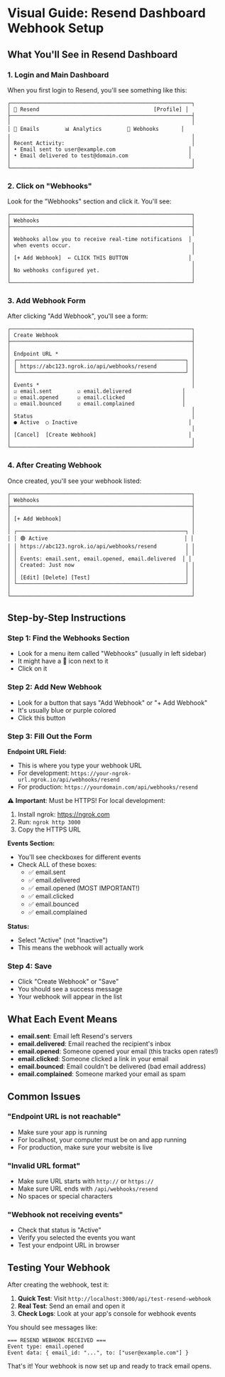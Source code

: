 # Visual Guide: Resend Dashboard Webhook Setup

## What You'll See in Resend Dashboard

### 1. Login and Main Dashboard
When you first login to Resend, you'll see something like this:

```
┌─────────────────────────────────────────────────────────┐
│ 🔄 Resend                                    [Profile] │
├─────────────────────────────────────────────────────────┤
│                                                         │
│ 📧 Emails        📊 Analytics        🔗 Webhooks       │
│                                                         │
│ Recent Activity:                                        │
│ • Email sent to user@example.com                       │
│ • Email delivered to test@domain.com                   │
│                                                         │
└─────────────────────────────────────────────────────────┘
```

### 2. Click on "Webhooks"
Look for the "Webhooks" section and click it. You'll see:

```
┌─────────────────────────────────────────────────────────┐
│ Webhooks                                                │
├─────────────────────────────────────────────────────────┤
│                                                         │
│ Webhooks allow you to receive real-time notifications  │
│ when events occur.                                      │
│                                                         │
│ [+ Add Webhook]  ← CLICK THIS BUTTON                   │
│                                                         │
│ No webhooks configured yet.                             │
│                                                         │
└─────────────────────────────────────────────────────────┘
```

### 3. Add Webhook Form
After clicking "Add Webhook", you'll see a form:

```
┌─────────────────────────────────────────────────────────┐
│ Create Webhook                                          │
├─────────────────────────────────────────────────────────┤
│                                                         │
│ Endpoint URL *                                          │
│ ┌─────────────────────────────────────────────────────┐ │
│ │ https://abc123.ngrok.io/api/webhooks/resend         │ │
│ └─────────────────────────────────────────────────────┘ │
│                                                         │
│ Events *                                                │
│ ☑️ email.sent        ☑️ email.delivered                │
│ ☑️ email.opened      ☑️ email.clicked                  │
│ ☑️ email.bounced     ☑️ email.complained               │
│                                                         │
│ Status                                                  │
│ ● Active  ○ Inactive                                   │
│                                                         │
│ [Cancel]  [Create Webhook]                             │
│                                                         │
└─────────────────────────────────────────────────────────┘
```

### 4. After Creating Webhook
Once created, you'll see your webhook listed:

```
┌─────────────────────────────────────────────────────────┐
│ Webhooks                                                │
├─────────────────────────────────────────────────────────┤
│                                                         │
│ [+ Add Webhook]                                         │
│                                                         │
│ ┌─────────────────────────────────────────────────────┐ │
│ │ 🟢 Active                                           │ │
│ │ https://abc123.ngrok.io/api/webhooks/resend         │ │
│ │                                                     │ │
│ │ Events: email.sent, email.opened, email.delivered  │ │
│ │ Created: Just now                                   │ │
│ │                                                     │ │
│ │ [Edit] [Delete] [Test]                              │ │
│ └─────────────────────────────────────────────────────┘ │
│                                                         │
└─────────────────────────────────────────────────────────┘
```

## Step-by-Step Instructions

### Step 1: Find the Webhooks Section
- Look for a menu item called "Webhooks" (usually in left sidebar)
- It might have a 🔗 icon next to it
- Click on it

### Step 2: Add New Webhook
- Look for a button that says "Add Webhook" or "+ Add Webhook"
- It's usually blue or purple colored
- Click this button

### Step 3: Fill Out the Form

**Endpoint URL Field:**
- This is where you type your webhook URL
- For development: `https://your-ngrok-url.ngrok.io/api/webhooks/resend`
- For production: `https://yourdomain.com/api/webhooks/resend`

⚠️ **Important**: Must be HTTPS! For local development:
1. Install ngrok: https://ngrok.com
2. Run: `ngrok http 3000`
3. Copy the HTTPS URL

**Events Section:**
- You'll see checkboxes for different events
- Check ALL of these boxes:
  - ✅ email.sent
  - ✅ email.delivered
  - ✅ email.opened (MOST IMPORTANT!)
  - ✅ email.clicked
  - ✅ email.bounced
  - ✅ email.complained

**Status:**
- Select "Active" (not "Inactive")
- This means the webhook will actually work

### Step 4: Save
- Click "Create Webhook" or "Save"
- You should see a success message
- Your webhook will appear in the list

## What Each Event Means

- **email.sent**: Email left Resend's servers
- **email.delivered**: Email reached the recipient's inbox
- **email.opened**: Someone opened your email (this tracks open rates!)
- **email.clicked**: Someone clicked a link in your email
- **email.bounced**: Email couldn't be delivered (bad email address)
- **email.complained**: Someone marked your email as spam

## Common Issues

### "Endpoint URL is not reachable"
- Make sure your app is running
- For localhost, your computer must be on and app running
- For production, make sure your website is live

### "Invalid URL format"
- Make sure URL starts with `http://` or `https://`
- Make sure URL ends with `/api/webhooks/resend`
- No spaces or special characters

### "Webhook not receiving events"
- Check that status is "Active"
- Verify you selected the events you want
- Test your endpoint URL in browser

## Testing Your Webhook

After creating the webhook, test it:

1. **Quick Test**: Visit `http://localhost:3000/api/test-resend-webhook`
2. **Real Test**: Send an email and open it
3. **Check Logs**: Look at your app's console for webhook events

You should see messages like:
```
=== RESEND WEBHOOK RECEIVED ===
Event type: email.opened
Event data: { email_id: "...", to: ["user@example.com"] }
```

That's it! Your webhook is now set up and ready to track email opens.